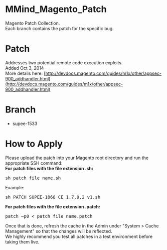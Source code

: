 MMind_Magento_Patch
==================

Magento Patch Collection.<br />
Each branch contains the patch for the specific bug.

# Patch

Addresses two potential remote code execution exploits.<br />
Added Oct 3, 2014<br />
More details here: [http://devdocs.magento.com/guides/m1x/other/appsec-900_addhandler.html](http://devdocs.magento.com/guides/m1x/other/appsec-900_addhandler.html)

# Branch

- supee-1533

# How to Apply

Please upload the patch into your Magento root directory and run the appropriate SSH command:<br />
**For patch files with the file extension .sh:** 

<pre>
sh patch_file_name.sh
</pre>

Example: 
<pre>
sh PATCH_SUPEE-1868_CE_1.7.0.2_v1.sh
</pre>

**For patch files with the file extension .patch:**

<pre>
patch –p0 < patch_file_name.patch
</pre>

Once that is done, refresh the cache in the Admin under "System > Cache Management" so that the changes will be reflected.<br />
We highly recommend you test all patches in a test environment before taking them live.
